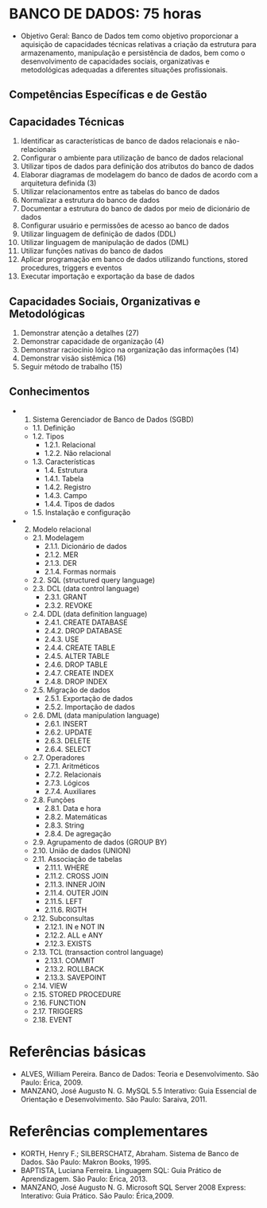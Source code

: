 # BANCO DE DADOS: 75 horas
- Objetivo Geral: Banco de Dados tem como objetivo proporcionar a aquisição de capacidades técnicas relativas a criação da estrutura para armazenamento, manipulação e persistência de dados, bem como o desenvolvimento de capacidades sociais, organizativas e metodológicas adequadas a diferentes situações profissionais.

## Competências Específicas e de Gestão

## Capacidades Técnicas

1. Identificar as características de banco de dados relacionais e não-relacionais
2. Configurar o ambiente para utilização de banco de dados relacional
3. Utilizar tipos de dados para definição dos atributos do banco de dados
4. Elaborar diagramas de modelagem do banco de dados de acordo com a arquitetura definida (3)
5. Utilizar relacionamentos entre as tabelas do banco de dados
6. Normalizar a estrutura do banco de dados
7. Documentar a estrutura do banco de dados por meio de dicionário de dados
8. Configurar usuário e permissões de acesso ao banco de dados
9. Utilizar linguagem de definição de dados (DDL)
10. Utilizar linguagem de manipulação de dados (DML)
11. Utilizar funções nativas do banco de dados
12. Aplicar programação em banco de dados utilizando functions, stored procedures, triggers e eventos
13. Executar importação e exportação da base de dados

## Capacidades Sociais, Organizativas e Metodológicas

1. Demonstrar atenção a detalhes (27)
2. Demonstrar capacidade de organização (4)
3. Demonstrar raciocínio lógico na organização das informações (14)
4. Demonstrar visão sistêmica (16)
5. Seguir método de trabalho (15)

## Conhecimentos

- 1. Sistema Gerenciador de Banco de Dados (SGBD)
	- 1.1. Definição
	- 1.2. Tipos
		- 1.2.1. Relacional
		- 1.2.2. Não relacional
	- 1.3. Características
		- 1.4. Estrutura
		- 1.4.1. Tabela
		- 1.4.2. Registro
		- 1.4.3. Campo
		- 1.4.4. Tipos de dados
	- 1.5. Instalação e configuração
- 2. Modelo relacional
	- 2.1. Modelagem
		- 2.1.1. Dicionário de dados
		- 2.1.2. MER
		- 2.1.3. DER
		- 2.1.4. Formas normais
	- 2.2. SQL (structured query language)
	- 2.3. DCL (data control language)
		- 2.3.1. GRANT
		- 2.3.2. REVOKE
	- 2.4. DDL (data definition language)
		- 2.4.1. CREATE DATABASE
		- 2.4.2. DROP DATABASE
		- 2.4.3. USE
		- 2.4.4. CREATE TABLE
		- 2.4.5. ALTER TABLE
		- 2.4.6. DROP TABLE
		- 2.4.7. CREATE INDEX
		- 2.4.8. DROP INDEX
	- 2.5. Migração de dados
		- 2.5.1. Exportação de dados
		- 2.5.2. Importação de dados
	- 2.6. DML (data manipulation language)
		- 2.6.1. INSERT
		- 2.6.2. UPDATE
		- 2.6.3. DELETE
		- 2.6.4. SELECT
	- 2.7. Operadores
		- 2.7.1. Aritméticos
		- 2.7.2. Relacionais
		- 2.7.3. Lógicos
		- 2.7.4. Auxiliares
	- 2.8. Funções
		- 2.8.1. Data e hora
		- 2.8.2. Matemáticas
		- 2.8.3. String
		- 2.8.4. De agregação
	- 2.9. Agrupamento de dados (GROUP BY)
	- 2.10. União de dados (UNION)
	- 2.11. Associação de tabelas
		- 2.11.1. WHERE
		- 2.11.2. CROSS JOIN
		- 2.11.3. INNER JOIN
		- 2.11.4. OUTER JOIN
		- 2.11.5. LEFT
		- 2.11.6. RIGTH
	- 2.12. Subconsultas
		- 2.12.1. IN e NOT IN
		- 2.12.2. ALL e ANY
		- 2.12.3. EXISTS
	- 2.13. TCL (transaction control language)
		- 2.13.1. COMMIT
		- 2.13.2. ROLLBACK
		- 2.13.3. SAVEPOINT
	- 2.14. VIEW
	- 2.15. STORED PROCEDURE
	- 2.16. FUNCTION
	- 2.17. TRIGGERS
	- 2.18. EVENT

# Referências básicas
- ALVES, William Pereira. Banco de Dados: Teoria e Desenvolvimento. São Paulo: Érica, 2009.
- MANZANO, José Augusto N. G. MySQL 5.5 Interativo: Guia Essencial de Orientação e Desenvolvimento. São Paulo: Saraiva, 2011.  
# Referências complementares
- KORTH, Henry F.; SILBERSCHATZ, Abraham. Sistema de Banco de Dados. São Paulo: Makron Books, 1995.
- BAPTISTA, Luciana Ferreira. Linguagem SQL: Guia Prático de Aprendizagem. São Paulo: Érica, 2013.
- MANZANO, José Augusto N. G. Microsoft SQL Server 2008 Express: Interativo: Guia Prático. São Paulo: Érica,2009. 
